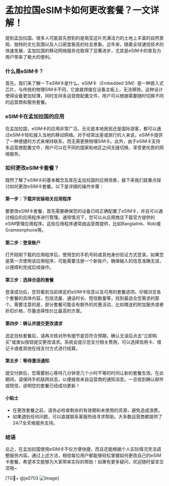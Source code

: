 # 孟加拉国eSIM卡如何更改套餐？一文详解！

提到孟加拉国，很多人可能首先想到的是南亚这片充满活力的土地上丰富的自然景观、独特的文化氛围以及人口密度极高的社会景象。近年来，随着全球通信技术的快速发展，孟加拉国的移动网络服务也取得了显著进步，尤其是eSIM卡的普及为用户带来了极大的便利。

### 什么是eSIM卡？

首先，我们来了解一下eSIM卡是什么。eSIM卡（Embedded SIM）是一种嵌入式芯片，与传统的物理SIM卡不同，它直接焊接在设备主板上，无法移除。这种设计使得设备更加轻薄，同时支持多运营商配置文件，用户可以根据需要随时切换不同的运营商和服务套餐。

### eSIM卡在孟加拉国的应用

在孟加拉国，eSIM卡的应用非常广泛。无论是本地居民还是国际游客，都可以通过eSIM卡轻松接入当地的移动网络。对于经常出差或旅行的人来说，eSIM卡提供了一种便捷的方式来保持联系，而无需更换物理SIM卡。此外，由于eSIM卡支持多运营商配置文件，用户可以在不同的国家和地区之间无缝切换，享受更优质的网络服务。

### 如何更改eSIM卡套餐？

既然了解了eSIM卡的基本概念及其在孟加拉国的应用场景，接下来我们就重点探讨如何更改eSIM卡套餐。以下是详细的操作步骤：

#### 第一步：下载并安装相关应用程序

要更改eSIM卡套餐，首先需要确保您的设备已经正确配置了eSIM卡，并且可以通过相应的应用程序进行管理。通常情况下，您可以从应用商店下载官方提供的eSIM管理应用程序。这些应用程序通常由运营商提供，比如Banglalink、Robi或Grameenphone等。

#### 第二步：登录账户

打开刚刚下载的应用程序后，使用您的手机号码或其他身份验证方式登录。如果您是第一次使用该应用程序，可能需要注册一个新账户。确保输入的信息准确无误，以便顺利完成后续操作。

#### 第三步：选择合适的套餐

登录成功后，您将看到当前绑定的eSIM卡信息以及可用的套餐选项。仔细浏览各个套餐的具体内容，包括流量、通话时长、短信数量等，找到最适合您需求的那个。需要注意的是，部分套餐可能会有额外的优惠活动，比如赠送的附加服务或者折扣价格，尽量选择性价比最高的方案。

#### 第四步：确认并提交更改请求

选定目标套餐后，请再次核对所有细节是否符合预期。确认无误后点击“立即购买”或类似按钮提交更改请求。系统会提示您支付相关费用，可以选择信用卡、借记卡或者其他在线支付方式进行结算。

#### 第五步：等待激活通知

提交付款后，您需要耐心等待几分钟至几个小时不等的时间让新的套餐生效。在此期间，请保持手机联网状态，以便接收来自运营商的通知消息。一旦收到确认邮件或短信，说明您的套餐已经成功更新！

#### 小贴士

- 在更改套餐之前，请务必检查剩余的有效期和未使用的资源，避免造成浪费。
- 如果遇到任何问题，可以直接联系客服热线寻求帮助。大多数运营商都提供了24/7全天候服务支持。

### 结语

总之，在孟加拉国使用eSIM卡不仅方便快捷，而且还能根据个人实际情况灵活调整服务内容。通过上述方法，相信每位用户都能够轻松掌握如何更改自己的eSIM卡套餐。希望本文能够为大家带来实际的帮助！如果有更多疑问，欢迎随时留言交流哦~

[TG💪+ @jx0703 ![Image](https://github.com/user-attachments/assets/dbca1d08-cadb-493c-b0ec-ad6f7a83f270)]